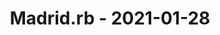 ---
layout: post
title: Madrid.rb - 2021-01-28
datetime: 2021-01-28 19:30:00.000000000 +01:00
name: Madrid.rb
external_url: https://www.madridrb.com/events/enero-2021-ruby-gui-apps-647
online_event: true
year_month: 2021-01
---
